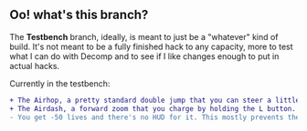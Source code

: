 ## Oo! what's this branch?

The **Testbench** branch, ideally, is meant to just be a "whatever" kind of build. It's not meant to be a fully finished hack to any capacity, more to test what I can do with Decomp and to see if I like changes enough to put in actual hacks.

Currently in the testbench:
```diff
+ The Airhop, a pretty standard double jump that you can steer a little bit. Activated by pressing A in midair, with some exceptions
+ The Airdash, a forward zoom that you charge by holding the L button. The longer you charge, the longer and faster you fly!
- You get -50 lives and there's no HUD for it. This mostly prevents the chances of a game over, unless a really dedicated player wants to grab 50 lives. There's probably a better way to do this.
```
